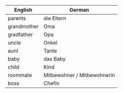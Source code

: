 | English | German |
|---------|--------|
| parents | die Eltern |
| grandmother | Oma |
| gradfather | Opa |
| uncle | Onkel |
| aunt | Tante |
| baby | das Baby |
| child | Kind |
| roommate | Mitbewohner / Mitbewohnerin |
| boss | Chefin |
